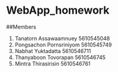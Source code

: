 # WebApp_homework

##Members
1. Tanatorn Assawaamnuey 5610545048
2. Pongsachon Pornsriniyom 5610545749
3. Nabhat Yuktadatta 5610546711
4. Thanyaboon Tovorapan 5610546745
5. Mintra Thirasirisin 5610546761
